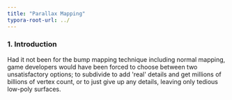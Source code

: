 ```yaml
---
title: "Parallax Mapping"
typora-root-url: ../
---
```


### 1. Introduction
Had it not been for the bump mapping technique including normal mapping, game developers would have been forced to choose between two unsatisfactory options; to subdivide to add 'real' details and get millions of billions of vertex count, or to just give up any details, leaving only tedious low-poly surfaces.   